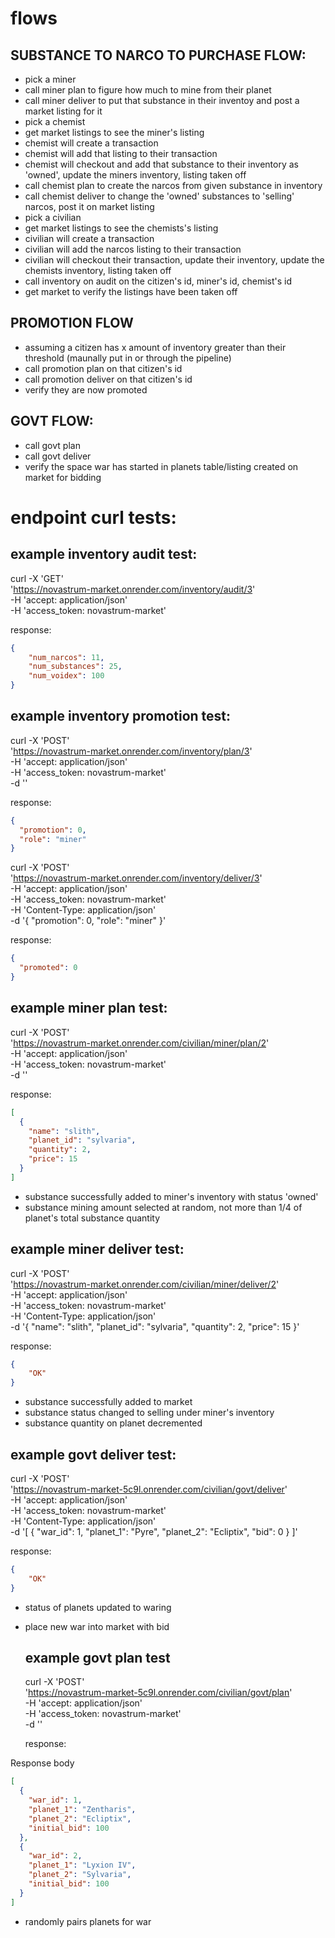 # flows

## SUBSTANCE TO NARCO TO PURCHASE FLOW:
- pick a miner
- call miner plan to figure how much to mine from their planet
- call miner deliver to put that substance in their inventoy and post a market listing for it
- pick a chemist
- get market listings to see the miner's listing
- chemist will create a transaction
- chemist will add that listing to their transaction
- chemist will checkout and add that substance to their inventory as 'owned', update the miners inventory, listing taken off
- call chemist plan to create the narcos from given substance in inventory
- call chemist deliver to change the 'owned' substances to 'selling' narcos, post it on market listing
- pick a civilian
- get market listings to see the chemists's listing
- civilian will create a transaction
- civilian will add the narcos listing to their transaction
- civilian will checkout their transaction, update their inventory, update the chemists inventory, listing taken off
- call inventory on audit on the citizen's id, miner's id, chemist's id
- get market to verify the listings have been taken off

## PROMOTION FLOW
- assuming a citizen has x amount of inventory greater than their threshold (maunally put in or through the pipeline)
- call promotion plan on that citizen's id
- call promotion deliver on that citizen's id
- verify they are now promoted

## GOVT FLOW:
- call govt plan
- call govt deliver
- verify the space war has started in planets table/listing created on market for bidding

# endpoint curl tests:
## example inventory audit test:
curl -X 'GET' \
  'https://novastrum-market.onrender.com/inventory/audit/3' \
  -H 'accept: application/json' \
  -H 'access_token: novastrum-market'

response:
```json
{
    "num_narcos": 11,
    "num_substances": 25,
    "num_voidex": 100
}
```

## example inventory promotion test:
curl -X 'POST' \
  'https://novastrum-market.onrender.com/inventory/plan/3' \
  -H 'accept: application/json' \
  -H 'access_token: novastrum-market' \
  -d ''

response:
```json
{
  "promotion": 0,
  "role": "miner"
}
```

curl -X 'POST' \
  'https://novastrum-market.onrender.com/inventory/deliver/3' \
  -H 'accept: application/json' \
  -H 'access_token: novastrum-market' \
  -H 'Content-Type: application/json' \
  -d '{
  "promotion": 0,
  "role": "miner"
}'

response:
```json
{
  "promoted": 0
}
```

## example miner plan test:
curl -X 'POST' \
  'https://novastrum-market.onrender.com/civilian/miner/plan/2' \
  -H 'accept: application/json' \
  -H 'access_token: novastrum-market' \
  -d ''
  
response:
```json
[
  {
    "name": "slith",
    "planet_id": "sylvaria",
    "quantity": 2,
    "price": 15
  }
]
```
* substance successfully added to miner's inventory with status 'owned'
* substance mining amount selected at random, not more than 1/4 of planet's total substance quantity


## example miner deliver test:
curl -X 'POST' \
  'https://novastrum-market.onrender.com/civilian/miner/deliver/2' \
  -H 'accept: application/json' \
  -H 'access_token: novastrum-market' \
  -H 'Content-Type: application/json' \
  -d '{
    "name": "slith",
    "planet_id": "sylvaria",
    "quantity": 2,
    "price": 15
  }'

response:
```json
{
    "OK"
}
```
* substance successfully added to market
* substance status changed to selling under miner's inventory
* substance quantity on planet decremented

## example govt deliver test:

curl -X 'POST' \
  'https://novastrum-market-5c9l.onrender.com/civilian/govt/deliver' \
  -H 'accept: application/json' \
  -H 'access_token: novastrum-market' \
  -H 'Content-Type: application/json' \
  -d '[
  {
    "war_id": 1,
    "planet_1": "Pyre",
    "planet_2": "Ecliptix",
    "bid": 0
  }
]'

response:
```json
{
    "OK"
}
```
* status of planets updated to waring
* place new war into market with bid

  ## example govt plan test

  curl -X 'POST' \
  'https://novastrum-market-5c9l.onrender.com/civilian/govt/plan' \
  -H 'accept: application/json' \
  -H 'access_token: novastrum-market' \
  -d ''

  response:
  	
Response body
```json
[
  {
    "war_id": 1,
    "planet_1": "Zentharis",
    "planet_2": "Ecliptix",
    "initial_bid": 100
  },
  {
    "war_id": 2,
    "planet_1": "Lyxion IV",
    "planet_2": "Sylvaria",
    "initial_bid": 100
  }
]
```
* randomly pairs planets for war


